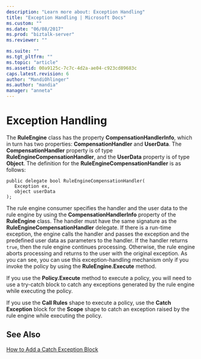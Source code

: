 ```yaml
---
description: "Learn more about: Exception Handling"
title: "Exception Handling | Microsoft Docs"
ms.custom: ""
ms.date: "06/08/2017"
ms.prod: "biztalk-server"
ms.reviewer: ""

ms.suite: ""
ms.tgt_pltfrm: ""
ms.topic: "article"
ms.assetid: 00a9125c-7c7c-4d2a-ae04-c923cd89683c
caps.latest.revision: 6
author: "MandiOhlinger"
ms.author: "mandia"
manager: "anneta"
---
```

# Exception Handling
The **RuleEngine** class has the property **CompensationHandlerInfo**, which in turn has two properties: **CompensationHandler** and **UserData**. The **CompensationHandler** property is of type **RuleEngineCompensationHandler**, and the **UserData** property is of type **Object**. The definition for the **RuleEngineCompensationHandler** is as follows:  
  
```  
public delegate bool RuleEngineCompensationHandler(  
   Exception ex,  
   object userData  
);  
```  
  
 The rule engine consumer specifies the handler and the user data to the rule engine by using the **CompensationHandlerInfo** property of the **RuleEngine** class. The handler must have the same signature as the **RuleEngineCompensationHandler** delegate. If there is a run-time exception, the engine calls the handler and passes the exception and the predefined user data as parameters to the handler. If the handler returns `true`, then the rule engine continues processing. Otherwise, the rule engine aborts processing and returns to the user with the original exception. As you can see, you can use this exception-handling mechanism only if you invoke the policy by using the **RuleEngine.Execute** method.  
  
 If you use the **Policy.Execute** method to execute a policy, you will need to use a try-catch block to catch any exceptions generated by the rule engine while executing the policy.  
  
 If you use the **Call Rules** shape to execute a policy, use the **Catch Exception** block for the **Scope** shape to catch an exception raised by the rule engine while executing the policy.  
  
## See Also  
 [How to Add a Catch Exception Block](../core/how-to-add-a-catch-exception-block3.md)
